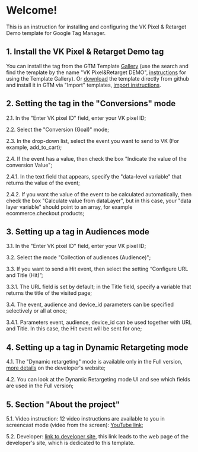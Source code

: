 # Welcome!

This is an instruction for installing and configuring the VK Pixel & Retarget Demo template for Google Tag Manager.


## 1. Install the VK Pixel & Retarget Demo tag

You can install the tag from the GTM Template [Gallery](https://tagmanager.google.com/gallery/#/?page=1) (use the search and find the template by the name "VK Pixel&Retarget DEMO", [instructions](https://support.google.com/tagmanager/answer/9454109?hl=ru) for using the Template Gallery). Or [download](https://github.com/novergeme/GTM-template-tag-vk-pixel-retarget-demo/archive/refs/heads/main.zip) the template directly from github and install it in GTM via "Import" templates, [import instructions](https://developers.google.com/tag-manager/templates?hl=ru#export_and_import).

## 2. Setting the tag in the "Conversions" mode

2.1. In the "Enter VK pixel ID" field, enter your VK pixel ID;

2.2. Select the "Conversion (Goal)" mode;

2.3. In the drop-down list, select the event you want to send to VK (For example, add_to_cart);

2.4. If the event has a value, then check the box "Indicate the value of the conversion Value";

2.4.1. In the text field that appears, specify the "data-level variable" that returns the value of the event;

2.4.2. If you want the value of the event to be calculated automatically, then check the box "Calculate value from dataLayer", but in this case, your "data layer variable" should point to an array, for example ecommerce.checkout.products;

## 3. Setting up a tag in Audiences mode

3.1. In the "Enter VK pixel ID" field, enter your VK pixel ID;

3.2. Select the mode "Collection of audiences (Audience)";

3.3. If you want to send a Hit event, then select the setting “Configure URL and Title (Hit)”;

3.3.1. The URL field is set by default; in the Title field, specify a variable that returns the title of the visited page;

3.4. The event, audience and device_id parameters can be specified selectively or all at once;

3.4.1. Parameters event, audience, device_id can be used together with URL and Title. In this case, the Hit event will be sent for one;

## 4. Setting up a tag in Dynamic Retargeting mode

4.1. The "Dynamic retargeting" mode is available only in the Full version, [more details](https://novergeme.ru/vk_pixel_retarget?utm_source=github&utm_medium=gtm&utm_campaign=instruction4_1)  on the developer's website;

4.2. You can look at the Dynamic Retargeting mode UI and see which fields are used in the Full version;

## 5. Section "About the project"

5.1. Video instruction: 12 video instructions are available to you in screencast mode (video from the screen): [YouTube link](https://youtube.com/playlist?list=PLy7BYWCGI_atdK3qm9rbp2PNaAKfSGp0T);

5.2. Developer:  [link to developer site](https://novergeme.ru/vk_pixel_retarget), this link leads to the web page of the developer's site, which is dedicated to this template.
